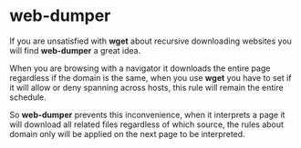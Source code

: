 web-dumper
==========

If you are unsatisfied with **wget** about recursive downloading websites you will find **web-dumper** a great idea.

When you are browsing with a navigator it downloads the entire page regardless if the domain is the same, when you use **wget** you have to set if it will allow or deny spanning across hosts, this rule will remain the entire schedule.

So **web-dumper** prevents this inconvenience, when it interprets a page it will download all related files regardless of which source, the rules about domain only will be applied on the next page to be interpreted.

